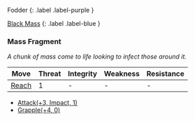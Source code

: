 Fodder
{: .label .label-purple }

[Black Mass](Game/Hostile-Groups#Black%20Mass)
{: .label .label-blue }
### Mass Fragment
*A chunk of mass come to life looking to infect those around it.*

| Move                              | Threat | Integrity | Weakness | Resistance |
| --------------------------------- | ------ | --------- | -------- | ---------- |
| [Reach](Game/Core/Movement#Reach) | 1      | -         | -        | -          |

* [Attack(+3, Impact, 1)](Game/Core/Blocks/Attack)
* [Grapple(+4, 0)](Game/Core/Blocks/Grapple)
